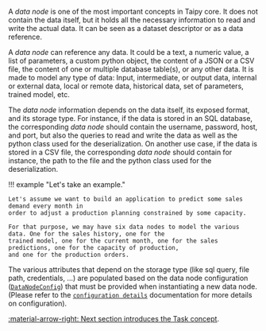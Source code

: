 A _data node_ is one of the most important concepts in Taipy core. It does not contain the data itself, but it holds all
the necessary information to read and write the actual data. It can be seen as a dataset descriptor or as a data
reference.

A _data node_ can reference any data. It could be a text, a numeric value, a list of parameters, a custom
python object, the content of a JSON or a CSV file, the content of one or multiple database table(s), or any other data.
It is made to model any type of data: Input, intermediate, or output data, internal or external data, local or remote
data, historical data, set of parameters, trained model, etc.

The _data node_ information depends on the data itself, its exposed format, and its storage type. For instance, if the
data is stored in an SQL database, the corresponding _data node_ should contain the username, password, host, and port,
but also the queries to read and write the data as well as the python class used for the deserialization. On another use
case, if the data is stored in a CSV file, the corresponding _data node_ should contain for instance, the path to the
file and the python class used for the deserialization.

!!! example "Let's take an example."

    Let's assume we want to build an application to predict some sales demand every month in
    order to adjust a production planning constrained by some capacity.

    For that purpose, we may have six data nodes to model the various data. One for the sales history, one for the
    trained model, one for the current month, one for the sales predictions, one for the capacity of production,
    and one for the production orders.

The various attributes that depend on the storage type (like sql query, file path, credentials, ...) are populated based
on the data node configuration
([`DataNodeConfig`](../../../reference/#taipy.core.config.data_node_config.DataNodeConfig))
that must be provided when instantiating a new data node. (Please refer to the
[`configuration details`](../user_core_configuration.md#data-node-configuration) documentation for more
details on configuration).


[:material-arrow-right: Next section introduces the Task concept](task.md).
